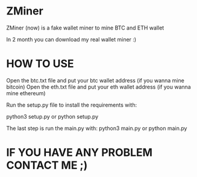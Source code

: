 # ZMiner

ZMiner (now) is a fake wallet miner to mine BTC and ETH wallet

In 2 month you can download my real wallet miner :)

# HOW TO USE

Open the btc.txt file and put your btc wallet address (if you wanna mine bitcoin)
Open the eth.txt file and put your eth wallet address (if you wanna mine ethereum)

Run the setup.py file to install the requirements with:

python3 setup.py
or
python setup.py

The last step is run the main.py with:
python3 main.py
or
python main.py

# IF YOU HAVE ANY PROBLEM CONTACT ME ;)
